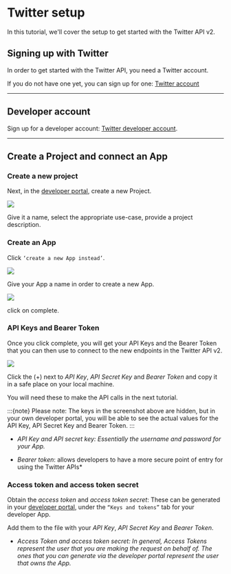 # Twitter setup

In this tutorial, we'll cover the setup to get started with the Twitter API v2.


## Signing up with Twitter

In order to get started with the Twitter API, you need a Twitter account. 

If you do not have one yet, you can sign up for one: [Twitter account](https://help.twitter.com/en/using-twitter/create-twitter-account)


---

## Developer account

Sign up for a developer account: [Twitter developer account](https://developer.twitter.com/en/portal/petition/essential/basic-info). 

---

## Create a Project and connect an App

### Create a new project

Next, in the [developer portal](https://developer.twitter.com/en/portal/dashboard), create a new Project.


![](https://cdn.cms-twdigitalassets.com/content/dam/developer-twitter/docs/new-project.png.twimg.1920.png)


Give it a name, select the appropriate use-case, provide a project description. 


### Create an App


Click `‘create a new App instead’`.

![](https://cdn.cms-twdigitalassets.com/content/dam/developer-twitter/docs/add-your-app-project.png.twimg.1920.png)


Give your App a name in order to create a new App.


![](https://cdn.cms-twdigitalassets.com/content/dam/developer-twitter/docs/last-step-name-your-app.png.twimg.1920.png)

click on complete.


### API Keys and Bearer Token

Once you click complete, you will get your API Keys and the Bearer Token that you can then use to connect to the new endpoints in the Twitter API v2.


![](https://cdn.cms-twdigitalassets.com/content/dam/developer-twitter/docs/here-are-your-keys.png.twimg.1920.png)


Click the (+) next to *API Key*, *API Secret Key* and *Bearer Token* and copy it in a safe place on your local machine.

You will need these to make the API calls in the next tutorial.

:::{note}
Please note: The keys in the screenshot above are hidden, but in your own developer portal, you will be able to see the actual values for the API Key, API Secret Key and Bearer Token.
:::

- *API Key and API secret key: Essentially the username and password for your App.*

- *Bearer token*: allows developers to have a more secure point of entry for using the Twitter APIs*

### Access token and access token secret

Obtain the *access token* and *access token secret*: These can be generated in your [developer portal](https://developer.twitter.com/en/portal/projects-and-apps), under the `“Keys and tokens”` tab for your developer App.

Add them to the file with your *API Key*, *API Secret Key* and *Bearer Token*.


- *Access Token and access token secret: In general, Access Tokens represent the user that you are making the request on behalf of. The ones that you can generate via the developer portal represent the user that owns the App.* 